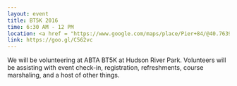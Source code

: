 ```yaml
---
layout: event
title: BT5K 2016
time: 6:30 AM - 12 PM
location: <a href = "https://www.google.com/maps/place/Pier+84/@40.7639911,-74.0041176,17z/data=!3m1!4b1!4m5!3m4!1s0x89c2584ead35652b:0xa1658168422a2c8f!8m2!3d40.7639911!4d-74.0019289">Hudson River Park</a>, Manhattan
link: https://goo.gl/C562vc
---
```

We will be volunteering at ABTA BT5K at Hudson River Park. Volunteers will be assisting with event check-in, registration, refreshments, course marshaling, and a host of other things. 

